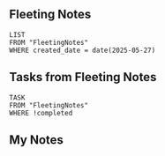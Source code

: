 
## Fleeting Notes
```dataview
LIST
FROM "FleetingNotes"
WHERE created_date = date(2025-05-27) 
```

## Tasks from Fleeting Notes
```dataview
TASK
FROM "FleetingNotes"
WHERE !completed
```

## My Notes
